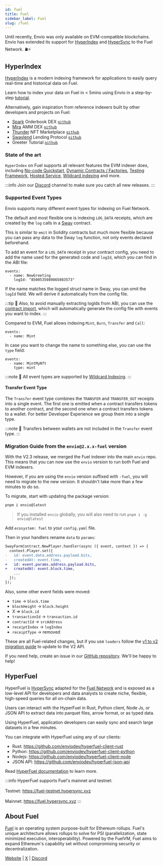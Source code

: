 ```yaml
---
id: fuel
title: Fuel
sidebar_label: Fuel
slug: /fuel
---
```


Until recently, Envio was only available on EVM-compatible blockchains. Envio has extended its support for [HyperIndex](https://docs.envio.dev/docs/HyperIndex/overview) and [HyperSync](https://docs.envio.dev/docs/HyperSync/overview) to the Fuel Network. ⛽⚡

## HyperIndex

[HyperIndex](../overview.md) is a modern indexing framework for applications to easily query real-time and historical data on Fuel. 

Learn how to index your data on Fuel in < 5mins using Envio in a step-by-step [tutorial](../Tutorials/tutorial-indexing-fuel.md).

Alternatively, gain inspiration from reference indexers built by other developers and projects on Fuel:

- [Spark](https://sprk.fi/) Orderbook DEX [`github`](https://github.com/compolabs/spark-envio-indexer)
- [Mira](https://mira.ly/) AMM DEX [`github`](https://github.com/mira-amm/mira-indexer)
- [Thunder](https://thundernft.market/) NFT Marketplace [`github`](https://github.com/ThunderFuel/thunder-indexer)
- [Swaylend](https://swaylend.com/) Lending Protocol [`github`](https://github.com/Swaylend/swaylend-monorepo/tree/develop/apps/indexer)
- Greeter Tutorial [`github`](https://github.com/enviodev/fuel-greeter)

### State of the art

`HyperIndex` on Fuel supports all relevant features the EVM indexer does, including [No-code Quickstart](/docs/HyperIndex/contract-import), [Dynamic Contracts / Factories](../Advanced/dynamic-contracts.md), [Testing Framework](/docs/HyperIndex/testing), [Hosted Service](../Hosted_Service/hosted-service.md), [Wildcard indexing](../Advanced/wildcard-indexing.mdx) and more.

:::info
Join our [Discord](https://discord.com/invite/gt7yEUZKeB) channel to make sure you catch all new releases.
:::

### Supported Event Types

Envio supports many different event types for indexing on Fuel Network.

The default and most flexible one is indexing `LOG_DATA` receipts, which are created by the `log` calls in a [Sway](https://docs.fuel.network/docs/sway/) contract.

This is similar to `emit` in Solidity contracts but much more flexible because you can pass any data to the Sway `log` function, not only events declared beforehand.

To add an event for a `LOG_DATA` receipt in your contract config, you need to add the name used for the generated code and `logId`, which you can find in the ABI file:

```
events:
  - name: NewGreeting
    logId: "8500535089865083573"
```

If the name matches the logged struct name in Sway, you can omit the `logId` field. We will derive it automatically from the config file.

:::tip
📖 Also, to avoid manually extracting logIds from ABI, you can use the [contract import](/docs/HyperIndex/contract-import), which will automatically generate the config file with events you want to index.
:::

Compared to EVM, Fuel allows indexing `Mint`, `Burn`, `Transfer` and `Call`:

```
events:
  - name: Mint
```

In case you want to change the name to something else, you can use the `type` field:

```
events:
  - name: MintMyNft
    type: mint
```

:::note
📖 All event types are supported by [Wildcard Indexing](/docs/HyperIndex/wildcard-indexing).
:::

#### Transfer Event Type

The `Transfer` event type combines the `TRANSFER` and `TRANSFER_OUT` receipts into a single event. The first one is emitted when a contract transfers tokens to another contract, and the second one when a contract transfers tokens to a wallet. For better Developer Experience we group them into a single type.

:::note
📖 Transfers between wallets are not included in the `Transfer` event type.
:::

### Migration Guide from the `envio@2.x.x-fuel` version

With the V2.3 release, we merged the Fuel indexer into the main `envio` repo. This means that you can now use the `envio` version to run both Fuel and EVM indexers.

However, if you are using the `envio` version suffixed with `-fuel`, you will need to migrate to the new version. It shouldn't take more than a few minutes to do so.

To migrate, start with updating the package version:

```bash
pnpm i envio@latest
```

> If you installed `envio` globally, you will also need to run `pnpm i -g envio@latest`

Add `ecosystem: fuel` to your `config.yaml` file.

Then in your handlers rename `data` to `params`:

```diff
SwayFarmContract.NewPlayer.handler(async ({ event, context }) => {
  context.Player.set({
-   id: event.data.address.payload.bits,
-   createdAt: event.time,
+   id: event.params.address.payload.bits,
+   createdAt: event.block.time,
    ...
  });
});
```

Also, some other event fields were moved:

- `time` -> `block.time`
- `blockHeight` -> `block.height`
- X => `block.id`
- `transactionId` -> `transaction.id`
- `contractId` -> `srcAddress`
- `receiptIndex` -> `logIndex`
- `receiptType` -> removed

These are all Fuel-related changes, but if you use `loaders` follow the [v1 to v2 migration guide](/docs/HyperIndex/migration-guide-v1-v2) to update to the V2 API.

If you need help, create an issue in our [GitHub repository](https://github.com/enviodev/hyperindex). We'll be happy to help!

## HyperFuel

HyperFuel is [HyperSync](/docs/HyperSync/overview) adapted for the [Fuel Network](https://fuel.network/) and is exposed as a low-level API for developers and data analysts to create niche, flexible, high-speed queries for all on-chain data.

Users can interact with the HyperFuel in Rust, Python client, Node Js, or JSON API to extract data into parquet files, arrow format, or as typed data.

Using HyperFuel, application developers can easily sync and search large datasets in a few minutes.

You can integrate with HyperFuel using any of our clients:

- Rust: https://github.com/enviodev/hyperfuel-client-rust
- Python: https://github.com/enviodev/hyperfuel-client-python
- Nodejs: https://github.com/enviodev/hyperfuel-client-node
- JSON API: https://github.com/enviodev/hyperfuel-json-api

Read [HyperFuel documentation](/docs/HyperSync/hyperfuel) to learn more.

:::info
HyperFuel supports Fuel's mainnet and testnet: <br></br>
Testnet: https://fuel-testnet.hypersync.xyz <br></br>
Mainnet: https://fuel.hypersync.xyz
:::


## About Fuel

[Fuel](https://fuel.network/) is an operating system purpose-built for Ethereum rollups. Fuel's unique architecture allows rollups to solve for PSI (parallelization, state minimized execution, interoperability). Powered by the FuelVM, Fuel aims to expand Ethereum's capability set without compromising security or decentralization.

[Website](https://fuel.network/) | [X](https://twitter.com/fuel_network?lang=en) | [Discord](https://discord.com/invite/xfpK4Pe)
